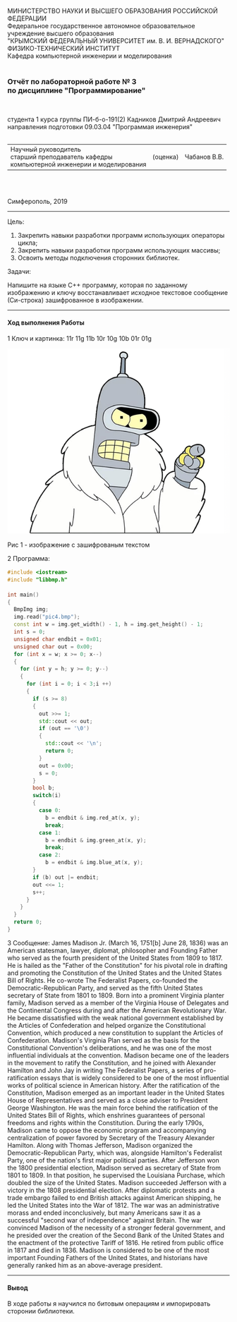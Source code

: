 МИНИСТЕРСТВО НАУКИ  И ВЫСШЕГО ОБРАЗОВАНИЯ РОССИЙСКОЙ ФЕДЕРАЦИИ  
Федеральное государственное автономное образовательное учреждение высшего образования  
"КРЫМСКИЙ ФЕДЕРАЛЬНЫЙ УНИВЕРСИТЕТ им. В. И. ВЕРНАДСКОГО"  
ФИЗИКО-ТЕХНИЧЕСКИЙ ИНСТИТУТ  
Кафедра компьютерной инженерии и моделирования
<br/><br/>

### Отчёт по лабораторной работе № 3<br/> по дисциплине "Программирование"
<br/>

студента 1 курса группы ПИ-б-о-191(2) 
Кадников Дмитрий Андреевич
направления подготовки 09.03.04 "Программая инженерия"  
<br/>

<table>
<tr><td>Научный руководитель<br/> старший преподаватель кафедры<br/> компьютерной инженерии и моделирования</td>
<td>(оценка)</td>
<td>Чабанов В.В.</td>
</tr>
</table>
<br/><br/>

Симферополь, 2019
***
Цель:

1. Закрепить навыки разработки программ использующих операторы цикла;
2. Закрепить навыки разработки программ использующих массивы;
3. Освоить методы подключения сторонних библиотек.

Задачи:

Напишите на языке С++ программу, которая по заданному изображению и ключу восстанавливает исходное текстовое сообщение (Си-строка) зашифрованное в изображении.

***
#### Ход выполнения Работы

1 Ключ и картинка:
11r 11g 11b 10r 10g 10b 01r 01g

![pic4.bmp](./pic4.bmp)

Рис 1 - изображение с зашифрованым текстом

2 Программа:

```C++
#include <iostream>
#include "libbmp.h"

int main()
{
  BmpImg img;
  img.read("pic4.bmp");
  const int w = img.get_width() - 1, h = img.get_height() - 1;
  int s = 0;
  unsigned char endbit = 0x01;
  unsigned char out = 0x00;
  for (int x = w; x >= 0; x--)
  {
    for (int y = h; y >= 0; y--)
    {
      for (int i = 0; i < 3;i ++)
      {
        if (s >= 8)
        {
          out >>= 1;
          std::cout << out;
          if (out == '\0')
          { 
            std::cout << '\n';
            return 0;
          }
          out = 0x00;
          s = 0;
        }
        bool b;
        switch(i)
        {
          case 0:
            b = endbit & img.red_at(x, y);
            break;
          case 1:
            b = endbit & img.green_at(x, y);
            break;
          case 2:
            b = endbit & img.blue_at(x, y);
        }
        if (b) out |= endbit;
        out <<= 1;
        s++;
      }
    }
  }
  return 0;
}
```


3 Сообщение:
James Madison Jr. (March 16, 1751[b]  June 28, 1836) was an American statesman, lawyer, diplomat, philosopher and Founding Father who served as the fourth president of the United States from 1809 to 1817. He is hailed as the "Father of the Constitution" for his pivotal role in drafting and promoting the Constitution of the United States and the United States Bill of Rights. He co-wrote The Federalist Papers, co-founded the Democratic-Republican Party, and served as the fifth United States secretary of State from 1801 to 1809.
Born into a prominent Virginia planter family, Madison served as a member of the Virginia House of Delegates and the Continental Congress during and after the American Revolutionary War. He became dissatisfied with the weak national government established by the Articles of Confederation and helped organize the Constitutional Convention, which produced a new constitution to supplant the Articles of Confederation. Madison's Virginia Plan served as the basis for the Constitutional Convention's deliberations, and he was one of the most influential individuals at the convention. Madison became one of the leaders in the movement to ratify the Constitution, and he joined with Alexander Hamilton and John Jay in writing The Federalist Papers, a series of pro-ratification essays that is widely considered to be one of the most influential works of political science in American history.
After the ratification of the Constitution, Madison emerged as an important leader in the United States House of Representatives and served as a close adviser to President George Washington. He was the main force behind the ratification of the United States Bill of Rights, which enshrines guarantees of personal freedoms and rights within the Constitution. During the early 1790s, Madison came to oppose the economic program and accompanying centralization of power favored by Secretary of the Treasury Alexander Hamilton. Along with Thomas Jefferson, Madison organized the Democratic-Republican Party, which was, alongside Hamilton's Federalist Party, one of the nation's first major political parties. After Jefferson won the 1800 presidential election, Madison served as secretary of State from 1801 to 1809. In that position, he supervised the Louisiana Purchase, which doubled the size of the United States.
Madison succeeded Jefferson with a victory in the 1808 presidential election. After diplomatic protests and a trade embargo failed to end British attacks against American shipping, he led the United States into the War of 1812. The war was an administrative morass and ended inconclusively, but many Americans saw it as a successful "second war of independence" against Britain. The war convinced Madison of the necessity of a stronger federal government, and he presided over the creation of the Second Bank of the United States and the enactment of the protective Tariff of 1816. He retired from public office in 1817 and died in 1836. Madison is considered to be one of the most important Founding Fathers of the United States, and historians have generally ranked him as an above-average president.


***
#### Вывод
В ходе работы я научился по битовым операциям и импорировать сторонии библиотеки.
